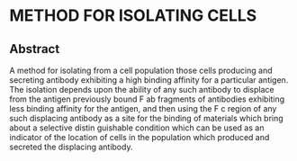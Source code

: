 # METHOD FOR ISOLATING CELLS

## Abstract
A method for isolating from a cell population those cells producing and secreting antibody exhibiting a high binding affinity for a particular antigen. The isolation depends upon the ability of any such antibody to displace from the antigen previously bound F ab fragments of antibodies exhibiting less binding affinity for the antigen, and then using the F c region of any such displacing antibody as a site for the binding of materials which bring about a selective distin guishable condition which can be used as an indicator of the location of cells in the population which produced and secreted the displacing antibody.
